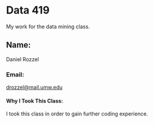 # Data 419
My work for the data mining class.
## Name:
Daniel Rozzel
### Email:
drozzel@mail.umw.edu
#### Why I Took This Class:
I took this class in order to gain further coding experience.

